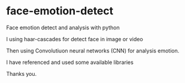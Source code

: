 # face-emotion-detect
Face emotion detect and analysis with python
 
 
I using haar-cascades for detect face in image or video
 
Then using Convolutiuon neural networks (CNN) for analysis emotion.

I have referenced and used some available libraries

Thanks you.
